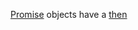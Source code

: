 [Promise] objects have a [then]

[Promise]: https://msdn.microsoft.com/library/windows/apps/BR211867
[then]: https://msdn.microsoft.com/library/windows/apps/BR229728
